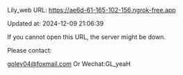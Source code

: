 Lily_web URL: https://ae6d-61-165-102-156.ngrok-free.app

Updated at: 2024-12-09 21:06:39

If you cannot open this URL, the server might be down.

Please contact: 

goley04@foxmail.com Or Wechat:GL_yeaH